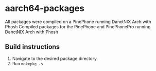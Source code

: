 # aarch64-packages
All packages were compiled on a PinePhone running DanctNIX Arch with Phosh
Compiled packages for the PinePhone and PinePhonePro running DanctNIX Arch with Phosh

## Build instructions
1. Navigate to the desired package directory.
2. Run `makepkg -s`
